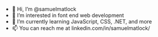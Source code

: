 - 👋 Hi, I’m @samuelmatlock
- 👀 I’m interested in font end web development
- 🌱 I’m currently learning JavaScript, CSS, .NET, and more
- 📫 You can reach me at linkedin.com/in/samuelmatlock/
